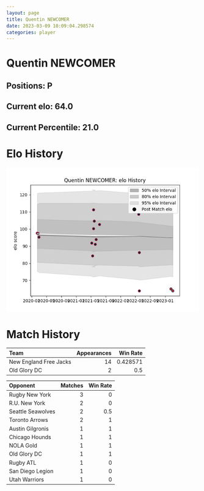 ```yaml
---  
layout: page  
title: Quentin NEWCOMER  
date: 2023-03-09 10:09:04.298574  
categories: player  
---
```

# Quentin NEWCOMER

## Positions: P

## Current elo: 64.0

## Current Percentile: 21.0

# Elo History


![elo history](history_QuentinNEWCOMER.png)
# Match History


| Team                   |   Appearances |   Win Rate |
|:-----------------------|--------------:|-----------:|
| New England Free Jacks |            14 |   0.428571 |
| Old Glory DC           |             2 |   0.5      |

| Opponent          |   Matches |   Win Rate |
|:------------------|----------:|-----------:|
| Rugby New York    |         3 |        0   |
| R.U. New York     |         2 |        0   |
| Seattle Seawolves |         2 |        0.5 |
| Toronto Arrows    |         2 |        1   |
| Austin Gilgronis  |         1 |        1   |
| Chicago Hounds    |         1 |        1   |
| NOLA Gold         |         1 |        1   |
| Old Glory DC      |         1 |        1   |
| Rugby ATL         |         1 |        0   |
| San Diego Legion  |         1 |        0   |
| Utah Warriors     |         1 |        0   |